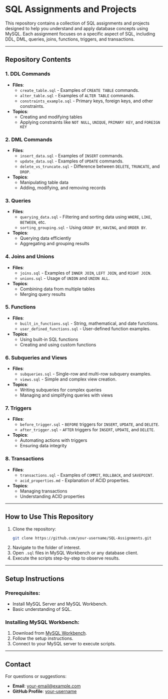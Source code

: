 
# **SQL Assignments and Projects**

This repository contains a collection of SQL assignments and projects designed to help you understand and apply database concepts using MySQL. Each assignment focuses on a specific aspect of SQL, including DDL, DML, queries, joins, functions, triggers, and transactions.

---

## **Repository Contents**

### **1. DDL Commands**
- **Files**:
  - `create_table.sql` - Examples of `CREATE TABLE` commands.
  - `alter_table.sql` - Examples of `ALTER TABLE` commands.
  - `constraints_example.sql` - Primary keys, foreign keys, and other constraints.
- **Topics**:
  - Creating and modifying tables
  - Applying constraints like `NOT NULL`, `UNIQUE`, `PRIMARY KEY`, and `FOREIGN KEY`

### **2. DML Commands**
- **Files**:
  - `insert_data.sql` - Examples of `INSERT` commands.
  - `update_data.sql` - Examples of `UPDATE` commands.
  - `delete_vs_truncate.sql` - Difference between `DELETE`, `TRUNCATE`, and `DROP`.
- **Topics**:
  - Manipulating table data
  - Adding, modifying, and removing records

### **3. Queries**
- **Files**:
  - `querying_data.sql` - Filtering and sorting data using `WHERE`, `LIKE`, `BETWEEN`, etc.
  - `sorting_grouping.sql` - Using `GROUP BY`, `HAVING`, and `ORDER BY`.
- **Topics**:
  - Querying data efficiently
  - Aggregating and grouping results

### **4. Joins and Unions**
- **Files**:
  - `joins.sql` - Examples of `INNER JOIN`, `LEFT JOIN`, and `RIGHT JOIN`.
  - `unions.sql` - Usage of `UNION` and `UNION ALL`.
- **Topics**:
  - Combining data from multiple tables
  - Merging query results

### **5. Functions**
- **Files**:
  - `built_in_functions.sql` - String, mathematical, and date functions.
  - `user_defined_functions.sql` - User-defined function examples.
- **Topics**:
  - Using built-in SQL functions
  - Creating and using custom functions

### **6. Subqueries and Views**
- **Files**:
  - `subqueries.sql` - Single-row and multi-row subquery examples.
  - `views.sql` - Simple and complex view creation.
- **Topics**:
  - Writing subqueries for complex queries
  - Managing and simplifying queries with views

### **7. Triggers**
- **Files**:
  - `before_trigger.sql` - `BEFORE` triggers for `INSERT`, `UPDATE`, and `DELETE`.
  - `after_trigger.sql` - `AFTER` triggers for `INSERT`, `UPDATE`, and `DELETE`.
- **Topics**:
  - Automating actions with triggers
  - Ensuring data integrity

### **8. Transactions**
- **Files**:
  - `transactions.sql` - Examples of `COMMIT`, `ROLLBACK`, and `SAVEPOINT`.
  - `acid_properties.md` - Explanation of ACID properties.
- **Topics**:
  - Managing transactions
  - Understanding ACID properties

---

## **How to Use This Repository**
1. Clone the repository:
   ```bash
   git clone https://github.com/your-username/SQL-Assignments.git
   ```
2. Navigate to the folder of interest.
3. Open `.sql` files in MySQL Workbench or any database client.
4. Execute the scripts step-by-step to observe results.

---

## **Setup Instructions**

### Prerequisites:
- Install MySQL Server and MySQL Workbench.
- Basic understanding of SQL.

### Installing MySQL Workbench:
1. Download from [MySQL Workbench](https://dev.mysql.com/downloads/workbench/).
2. Follow the setup instructions.
3. Connect to your MySQL server to execute scripts.

---

## **Contact**
For questions or suggestions:
- **Email**: your-email@example.com
- **GitHub Profile**: [your-username](https://github.com/your-username)
